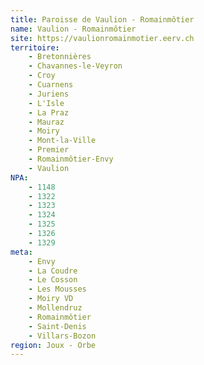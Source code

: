 ```yaml
---
title: Paroisse de Vaulion - Romainmôtier
name: Vaulion - Romainmôtier
site: https://vaulionromainmotier.eerv.ch
territoire:
    - Bretonnières
    - Chavannes-le-Veyron
    - Croy
    - Cuarnens
    - Juriens
    - L'Isle
    - La Praz
    - Mauraz
    - Moiry
    - Mont-la-Ville
    - Premier
    - Romainmôtier-Envy
    - Vaulion
NPA:
    - 1148
    - 1322
    - 1323
    - 1324
    - 1325
    - 1326
    - 1329
meta:
    - Envy
    - La Coudre
    - Le Cosson
    - Les Mousses
    - Moiry VD
    - Mollendruz
    - Romainmôtier
    - Saint-Denis
    - Villars-Bozon
region: Joux - Orbe
---
```

